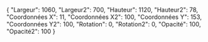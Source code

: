 

{
"Largeur": 1060,
"Largeur2": 700,
"Hauteur": 1120,
"Hauteur2": 78,
"Coordonnées X": 11,
"Coordonnées X2": 100,
"Coordonnées Y": 153,
"Coordonnées Y2": 100,
"Rotation": 0,
"Rotation2": 0,
"Opacité": 100,
"Opacité2": 100
}
